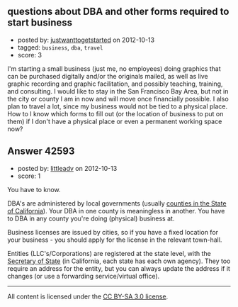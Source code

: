## questions about DBA and other forms required to start business

- posted by: [justwanttogetstarted](https://stackexchange.com/users/-1/20117-justwanttogetstarted) on 2012-10-13
- tagged: `business`, `dba`, `travel`
- score: 3

I'm starting a small business (just me, no employees) doing graphics that can be purchased digitally and/or the originals mailed, as well as live graphic recording and graphic facilitation, and possibly teaching, training, and consulting. I would like to stay in the San Francisco Bay Area, but not in the city or county I am in now and will move once financially possible. I also plan to travel a lot, since my business would not be tied to a physical place. How to I know which forms to fill out (or the location of business to put on them) if I don't have a physical place or even a permanent working space now?


## Answer 42593

- posted by: [littleadv](https://stackexchange.com/users/-1/13808-littleadv) on 2012-10-13
- score: 1

<p>You have to know.</p>

<p>DBA's are administered by local governments (usually <a href="http://business.ca.gov/StartaBusiness/RegisteringaBusiness/FictitiousBusinessName.aspx" rel="nofollow">counties in the State of California</a>). Your DBA in one county is meaningless in another. You have to DBA in any county you're doing (physical) business at.</p>

<p>Business licenses are issued by cities, so if you have a fixed location for your business - you should apply for the license in the relevant town-hall.</p>

<p>Entities (LLC's/Corporations) are registered at the state level, with the <a href="http://www.sos.ca.gov/business/be/" rel="nofollow">Secretary of State</a> (in California, each state has each own agency). They too require an address for the entity, but you can always update the address if it changes (or use a forwarding service/virtual office).</p>




---

All content is licensed under the [CC BY-SA 3.0 license](https://creativecommons.org/licenses/by-sa/3.0/).
